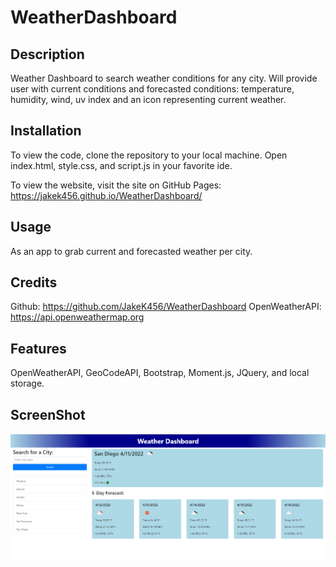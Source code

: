 # WeatherDashboard

## Description

Weather Dashboard to search weather conditions for any city. Will provide user
with current conditions and forecasted conditions: temperature, humidity, wind, 
uv index and an icon representing current weather.

## Installation

To view the code, clone the repository to your local machine. Open index.html, 
style.css, and script.js in your favorite ide. 

To view the website, visit the site on GitHub Pages: 
https://jakek456.github.io/WeatherDashboard/

## Usage

As an app to grab current and forecasted weather per city.


## Credits

Github: https://github.com/JakeK456/WeatherDashboard
OpenWeatherAPI: https://api.openweathermap.org

## Features

OpenWeatherAPI, GeoCodeAPI, Bootstrap, Moment.js, JQuery, and local storage. 

## ScreenShot
![](/assets/images/demo.png)